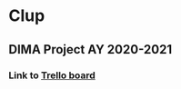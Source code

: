 # Clup
## DIMA Project AY 2020-2021
### Link to [Trello board](https://trello.com/b/kge9drw4/mobile-apps-project)
